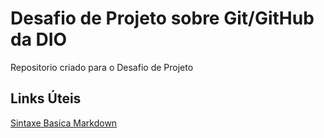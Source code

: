 # Desafio de Projeto sobre Git/GitHub da DIO
Repositorio criado para o Desafio de Projeto

## Links Úteis 

[Sintaxe Basica Markdown](https://www.markdownguide.org/basic-syntax/)
